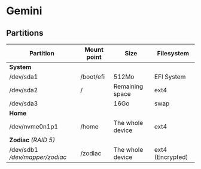 # Gemini

## Partitions

Partition                      | Mount point | Size             | Filesystem
------------------------------ | ----------- | ---------------- | ----------------
**System**                     |             |                  |
/dev/sda1                      | /boot/efi   | 512Mo            | EFI System
/dev/sda2                      | /           | Remaining space  | ext4
/dev/sda3                      |             | 16Go             | swap
**Home**                       |             |                  |
/dev/nvme0n1p1                 | /home       | The whole device | ext4
**Zodiac** *(RAID 5)*          |             |                  |
/dev/sdb1 */dev/mapper/zodiac* | /zodiac     | The whole device | ext4 (Encrypted)
